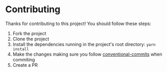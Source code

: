 # Contributing

Thanks for contributing to this project! You should follow these steps:

1. Fork the project
0. Clone the project
0. Install the dependencies running in the project's root directory: `yarn install`
0. Make the changes making sure you follow [conventional-commits](https://www.conventionalcommits.org/en/v1.0.0/) when commiting
0. Create a PR
